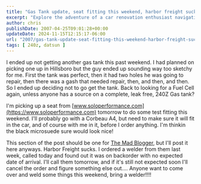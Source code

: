 ```yaml
---
title: "Gas Tank update, seat fitting this weekend, harbor freight sucks"
excerpt: "Explore the adventure of a car renovation enthusiast navigating sketchy gas tank deals, fitting a new car seat, and dealing with unforeseen product ba..."
author: chris
publishDate: 2007-04-25T09:01:28+00:00
updateDate: 2024-11-15T12:15:17-06:00
url: "2007/gas-tank-update-seat-fitting-this-weekend-harbor-freight-sucks"
tags: [ 240z, datsun ]
---
```


I ended up not getting another gas tank this past weekend. I had planned on picking one up in Hillsboro but the guy ended up sounding way too sketchy for me. First the tank was perfect, then it had two holes he was going to repair, then there was a gash that needed repair, then, and then, and then. So I ended up deciding not to go get the tank. Back to looking for a Fuel Cell again, unless anyone has a source on a complete, leak free, 240Z Gas tank?

I'm picking up a seat from [www.soloperformance.com](https://www.soloperformance.com) tomorrow to do some test fitting this weekend. I'll probably go with a Corbeau A4, but need to make sure it will fit in the car, and of course with me in it, before I order anything. I'm thinkin the black microsuede sure would look nice!

This section of the post should be one for [The Mad Blogger](https://themadblogger.com/), but I'll post it here anyways. Harbor Freight sucks. I ordered a welder from them last week, called today and found out it was on backorder with no expected date of arrival. I'll call them tomorrow, and if it's still not expected soon I'll cancel the order and figure something else out.... Anyone want to come over and weld some things this weekend, bring a welder!!!!

